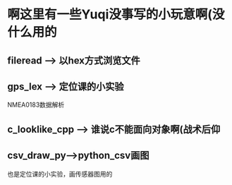 # 啊这里有一些Yuqi没事写的小玩意啊(没什么用的
## fileread --> 以hex方式浏览文件

## gps_lex --> 定位课的小实验
NMEA0183数据解析
## c_looklike_cpp --> 谁说c不能面向对象啊(战术后仰

## csv_draw_py-->python_csv画图
也是定位课的小实验，画传感器图用的